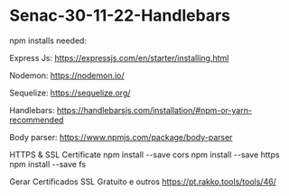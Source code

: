 # Senac-30-11-22-Handlebars

npm installs needed:

Express Js:
https://expressjs.com/en/starter/installing.html

Nodemon:
https://nodemon.io/

Sequelize:
https://sequelize.org/

Handlebars:
https://handlebarsjs.com/installation/#npm-or-yarn-recommended

Body parser:
https://www.npmjs.com/package/body-parser

HTTPS & SSL Certificate
npm install --save cors
npm install --save https
npm install --save fs

Gerar Certificados SSL Gratuito e outros
https://pt.rakko.tools/tools/46/

